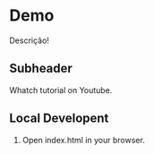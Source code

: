 # Demo

Descrição!

## Subheader

Whatch tutorial on Youtube.

## Local Developent

1. Open index.html in your browser.